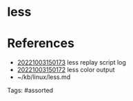 # less

# References
- [20221003150173](/zet/20221003150173/) less replay script log
- [20221003150172](/zet/20221003150172/) less color output
- ~/kb/linux/less.md

Tags:
    #assorted

